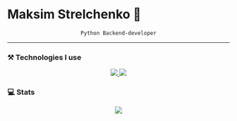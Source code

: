 # Maksim Strelchenko 👋

<div align="center">
  <code>Python Backend-developer</code>
</div>

---

### ⚒️ Technologies I use

<p align="center">
  <a href="https://skillicons.dev/">
    <img src="https://skillicons.dev/icons?i=py,django,flask,fastapi,html,css,js,figma,docker,linux,bash,nginx,git,github,gitlab,redis,mysql,postgres&theme=dark&perline=6"/>
  </a>
  <a href="https://github.com/1kitten/?tab=repositories">
    <img src="https://github-readme-stats.vercel.app/api/top-langs/?username=1kitten&layout=compact&hide_border=true&hide_title=true&count_private=true&include_all_commits=true&show_icons=true&bg_color=00000000&text_color=c3c6ce&icon_color=4e64f7"/>
  </a>
</p>

### 💻 Stats

<p align="center">
  <img src="https://github-readme-stats.vercel.app/api?username=1kitten&show_icons=true&theme=dracula"/>
</p>
